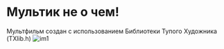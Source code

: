 # Мультик не о чем!
 Мультфильм создан с использованием Библиотеки Тупого Художника (TXlib.h)
![im1](https://user-images.githubusercontent.com/81910959/117361398-a7fa0180-aec2-11eb-9dcf-7e143560c547.jpg)

